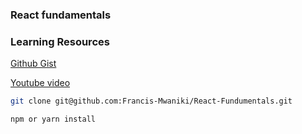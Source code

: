 ### React fundamentals


### Learning Resources

[Github Gist](https://gist.github.com/adrianhajdin/997a8cdf94234e889fa47be89a4759f1?short_path=65f6eb8)

[Youtube video](https://www.youtube.com/watch?v=b9eMGE7QtTk&t=3487s&pp=ygUYamF2YXNjcmlwdCBtYXN0ZXJ5IHJlYWN0)


```sh
git clone git@github.com:Francis-Mwaniki/React-Fundumentals.git
```

```sh
npm or yarn install
```
